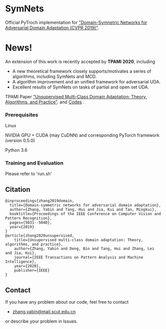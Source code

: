 # SymNets
Official PyTroch implementation for ["Domain-Symnetric Networks for Adversarial Domain Adaptation (CVPR 2019)"](http://openaccess.thecvf.com/content_CVPR_2019/papers/Zhang_Domain-Symmetric_Networks_for_Adversarial_Domain_Adaptation_CVPR_2019_paper.pdf).

# News!
An extension of this work is recently accepted by **TPAMI 2020**, including 
*  A new theoretical framework closely supports/motivates a series of algorithms, including SymNets and MCD. 
*  A algorithm improvement and an unified framework for adversarial UDA.
*  Excellent results of SymNets on tasks of partial and open set UDA. 

TPAMI Paper ["Unsupervised Multi-Class Domain Adaptation: Theory, Algorithms, and Practice"](https://arxiv.org/pdf/2002.08681.pdf). and
[Codes](https://github.com/YBZh/MultiClassDA) .
### Prerequisites
Linux

NVIDIA GPU + CUDA (may CuDNN) and corresponding PyTorch framework (version 0.5.0)

Python 3.6

### Training and Evaluation
Please refer to 'run.sh'

## Citation

    @inproceedings{zhang2019domain,
      title={Domain-symmetric networks for adversarial domain adaptation},
      author={Zhang, Yabin and Tang, Hui and Jia, Kui and Tan, Mingkui},
      booktitle={Proceedings of the IEEE Conference on Computer Vision and Pattern Recognition},
      pages={5031--5040},
      year={2019}
    }
    @article{zhang2020unsupervised,
        title={Unsupervised multi-class domain adaptation: Theory, algorithms, and practice},
        author={Zhang, Yabin and Deng, Bin and Tang, Hui and Zhang, Lei and Jia, Kui},
        journal={IEEE Transactions on Pattern Analysis and Machine Intelligence},
        year={2020},
        publisher={IEEE}
    }

## Contact
If you have any problem about our code, feel free to contact
- zhang.yabin@mail.scut.edu.cn

or describe your problem in Issues. 
